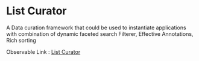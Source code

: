 # List Curator
A Data curation framework that could be used to instantiate applications with combination of dynamic faceted search Filterer, Effective Annotations, Rich sorting


Observable Link : [List Curator](https://observablehq.com/@kasivisu4/list-curator-home-page?collection=@kasivisu4/list_curator)
